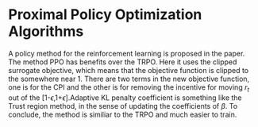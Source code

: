 # Proximal Policy Optimization Algorithms

A policy method for the reinforcement learning is proposed in the paper. The method PPO has benefits over the TRPO. Here it uses the clipped surrogate objective, which means that the objective function is clipped to the somewhere near 1. There are two terms in the new objective function, one is for the CPI and the other is for removing the incentive for moving $r_t$ out of the [1-$\epsilon$,1+$\epsilon$].Adaptive KL penalty coefficient is something like the Trust region method, in the sense of updating the coefficients of $\beta$. To conclude, the method is similiar to the TRPO and much easier to train.